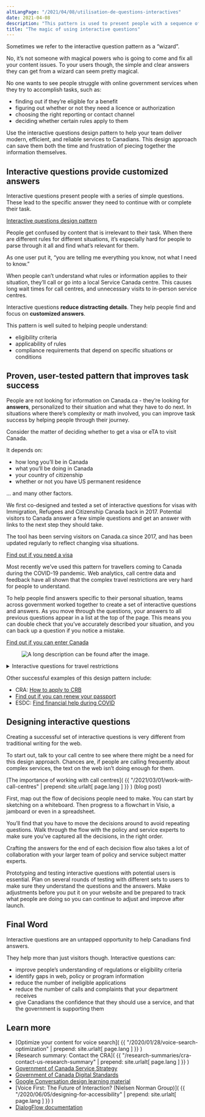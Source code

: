 ```yaml
---
altLangPage: "/2021/04/08/utilisation-de-questions-interactives"
date: 2021-04-08
description: "This pattern is used to present people with a sequence of simple questions that leads to the specific answer they need to continue with or complete their task."
title: "The magic of using interactive questions"
---
```

Sometimes we refer to the interactive question pattern as a “wizard”.

No, it’s not someone with magical powers who is going to come and fix all your content issues. To your users though, the simple and clear answers they can get from a wizard can seem pretty magical.

No one wants to see people struggle with online government services when they try to accomplish tasks, such as:
* finding out if they’re eligible for a benefit
* figuring out whether or not they need a licence or authorization
* choosing the right reporting or contact channel
* deciding whether certain rules apply to them

Use the interactive questions design pattern to help your team deliver modern, efficient, and reliable services to Canadians. This design approach can save them both the time and frustration of piecing together the information themselves.

## Interactive questions provide customized answers

Interactive questions present people with a series of simple questions. These lead to the specific answer they need to continue with or complete their task.

[Interactive questions design pattern](https://design.canada.ca/common-design-patterns/interactive-questions.html)

People get confused by content that is irrelevant to their task. When there are different rules for different situations, it’s especially hard for people to parse through it all and find what’s relevant for them.

As one user put it, “you are telling me everything you know, not what I need to know.”

When people can’t understand what rules or information applies to their situation, they’ll call or go into a local Service Canada centre. This causes long wait times for call centres, and unnecessary visits to in-person service centres.

Interactive questions **reduce distracting details**. They help people find and focus on **customized answers**.

This pattern is well suited to helping people understand:
* eligibility criteria
* applicability of rules
* compliance requirements that depend on specific situations or conditions

## Proven, user-tested pattern that improves task success

People are not looking for information on Canada.ca - they’re looking for **answers**, personalized to their situation and what they have to do next. In situations where there’s complexity or math involved, you can improve task success by helping people through their journey.

Consider the matter of deciding whether to get a visa or eTA to visit Canada.

It depends on:

* how long you’ll be in Canada
* what you’ll be doing in Canada
* your country of citizenship
* whether or not you have US permanent residence

… and many other factors.

We first co-designed and tested a set of interactive questions for visas with Immigration, Refugees and Citizenship Canada back in 2017. Potential visitors to Canada answer a few simple questions and get an answer with links to the next step they should take.

The tool has been serving visitors on Canada.ca since 2017, and has been updated regularly to reflect changing visa situations.

[Find out if you need a visa](http://www.cic.gc.ca/english/visit/visas.asp)

Most recently we’ve used this pattern for travellers coming to Canada during the COVID-19 pandemic. Web analytics, call centre data and feedback have all shown that the complex travel restrictions are very hard for people to understand.

To help people find answers specific to their personal situation, teams across government worked together to create a set of interactive questions and answers. As you move through the questions, your answers to all previous questions appear in a list at the top of the page. This means you can double check that you’ve accurately described your situation, and you can back up a question if you notice a mistake.

[Find out if you can enter Canada](https://travel.gc.ca/travel-covid/travel-restrictions/wizard-start)


<figure>
<img class="img-responsive border" alt="A long description can be found after the image."
src="/images/interactive questions_EN.JPG" >
</figure>
<details>
<summary>Interactive questions for travel restrictions</summary>
<p>The "Find out if you can travel to Canada" wizard displays all the answers you've provided as a persistent list at the top of the page above each new question it asks you.</p>
</details>


Other successful examples of this design pattern include:
* CRA: [How to apply to CRB](https://www.canada.ca/en/revenue-agency/services/benefits/recovery-benefit/crb-how-apply.html)
* [Find out if you can renew your passport](https://www.cic.gc.ca/english/passport/apply/eligibility-questions.asp)
* ESDC: [Find financial help during COVID](https://www.canada.ca/en/services/benefits/ei/cerb-application.html#apply)

## Designing interactive questions

Creating a successful set of interactive questions is very different from traditional writing for the web.

To start out, talk to your call centre to see where there might be a need for this design approach. Chances are, if people are calling frequently about complex services, the text on the web isn’t doing enough for them.

[The importance of working with call centres]( {{ "/2021/03/01/work-with-call-centres" | prepend: site.urlalt[ page.lang ] }} ) (blog post)

First, map out the flow of decisions people need to make. You can start by sketching on a whiteboard. Then progress to a flowchart in Visio, a jamboard or even in a spreadsheet.

You’ll find that you have to move the decisions around to avoid repeating questions. Walk through the flow with the policy and service experts to make sure you’ve captured all the decisions, in the right order.

Crafting the answers for the end of each decision flow also takes a lot of collaboration with your larger team of policy and service subject matter experts.

Prototyping and testing interactive questions with potential users is essential. Plan on several rounds of testing with different sets to users to make sure they understand the questions and the answers. Make adjustments before you put it on your website and be prepared to track what people are doing so you can continue to adjust and improve after launch.

## Final Word

Interactive questions are an untapped opportunity to help Canadians find answers.

They help more than just visitors though. Interactive questions can:
* improve people’s understanding of regulations or eligibility criteria
* identify gaps in web, policy or program information
* reduce the number of ineligible applications
* reduce the number of calls and complaints that your department receives
* give Canadians the confidence that they should use a service, and that the government is supporting them

## Learn more

* [Optimize your content for voice search]( {{ "/2020/01/28/voice-search-optimization" | prepend: site.urlalt[ page.lang ] }} )
* [Research summary: Contact the CRA]( {{ "/research-summaries/cra-contact-us-research-summary" | prepend: site.urlalt[ page.lang ] }} )
* [Government of Canada Service Strategy](https://open.canada.ca/en/content/government-canada-service-strategy)
* [Government of Canada Digital Standards](https://www.canada.ca/en/government/system/digital-government/government-canada-digital-standards.html)
* [Google Conversation design learning material](https://developers.google.com/actions/design/)
* [Voice First: The Future of Interaction? (Nielsen Norman Group)]( {{ "/2020/06/05/designing-for-accessibility" | prepend: site.urlalt[ page.lang ] }} )
* [DialogFlow documentation](https://dialogflow.com/docs)

